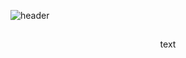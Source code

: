 ![header](https://capsule-render.vercel.app/api?type=cylinder&theme=tokyonight&height=200&section=header&text=Cyanjz's%20repo&fontSize=90&animation=fadeIn
)
## 
<p align="center">text</p>
